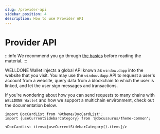 ```yaml
---
slug: /provider-api
sidebar_position: 4
description: How to use Provider API
---
```

# Provider API

:::info
We recommend you go through [the basics](https://docs.welldonestudio.io/docs/getting-started) before reading the material.
:::

WELLDONE Wallet injects a global API known as `window.dapp` into the website that you visit. You may use the `window.dapp` API to request a user's account from a website, query data from a blockchain to which the user is linked, and let the user sign messages and transactions.

If you're wondering about how you can send requests to many chains with `WELLDONE Wallet` and how we support a multichain environment, check out the documentation below.

```mdx-code-block
import DocCardList from '@theme/DocCardList';
import {useCurrentSidebarCategory} from '@docusaurus/theme-common';

<DocCardList items={useCurrentSidebarCategory().items}/>
```
